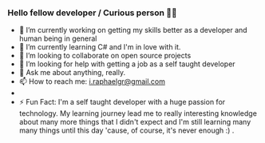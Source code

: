 ### Hello fellow developer / Curious person 👋🏻


- 🔭 I’m currently working on getting my skills better as a developer and human being in general
- 🌱 I’m currently learning C# and I'm in love with it.
- 👯 I’m looking to collaborate on open source projects
- 🤔 I’m looking for help with getting a job as a self taught developer
- 💬 Ask me about anything, really.
- 📫 How to reach me: i.raphaelgr@gmail.com
- 
- ⚡ Fun Fact: I'm a self taught developer with a huge passion for technology. My learning journey lead me to really interesting knowledge about many more things that I didn't expect and I'm still learning many many things until this day 'cause, of course, it's never enough :) .
